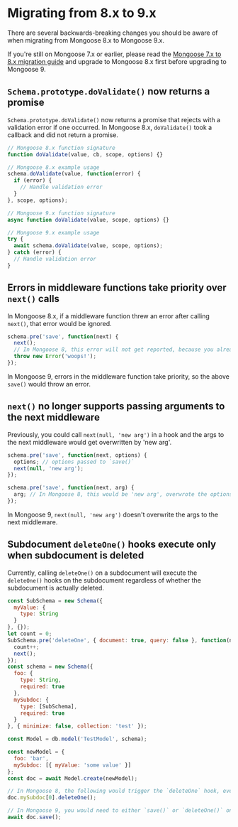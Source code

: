 # Migrating from 8.x to 9.x

<style>
  ul > li {
    padding: 4px 0px;
  }
</style>

There are several backwards-breaking changes you should be aware of when migrating from Mongoose 8.x to Mongoose 9.x.

If you're still on Mongoose 7.x or earlier, please read the [Mongoose 7.x to 8.x migration guide](migrating_to_8.html) and upgrade to Mongoose 8.x first before upgrading to Mongoose 9.

## `Schema.prototype.doValidate()` now returns a promise

`Schema.prototype.doValidate()` now returns a promise that rejects with a validation error if one occurred.
In Mongoose 8.x, `doValidate()` took a callback and did not return a promise.

```javascript
// Mongoose 8.x function signature
function doValidate(value, cb, scope, options) {}

// Mongoose 8.x example usage
schema.doValidate(value, function(error) {
  if (error) {
    // Handle validation error
  }
}, scope, options);

// Mongoose 9.x function signature
async function doValidate(value, scope, options) {}

// Mongoose 9.x example usage
try {
  await schema.doValidate(value, scope, options);
} catch (error) {
  // Handle validation error
}
```

## Errors in middleware functions take priority over `next()` calls

In Mongoose 8.x, if a middleware function threw an error after calling `next()`, that error would be ignored.

```javascript
schema.pre('save', function(next) {
  next();
  // In Mongoose 8, this error will not get reported, because you already called next()
  throw new Error('woops!');
});
```

In Mongoose 9, errors in the middleware function take priority, so the above `save()` would throw an error.

## `next()` no longer supports passing arguments to the next middleware

Previously, you could call `next(null, 'new arg')` in a hook and the args to the next middleware would get overwritten by 'new arg'.

```javascript
schema.pre('save', function(next, options) {
  options; // options passed to `save()`
  next(null, 'new arg');
});

schema.pre('save', function(next, arg) {
  arg; // In Mongoose 8, this would be 'new arg', overwrote the options passed to `save()`
});
```

In Mongoose 9, `next(null, 'new arg')` doesn't overwrite the args to the next middleware.

## Subdocument `deleteOne()` hooks execute only when subdocument is deleted

Currently, calling `deleteOne()` on a subdocument will execute the `deleteOne()` hooks on the subdocument regardless of whether the subdocument is actually deleted.

```javascript
const SubSchema = new Schema({
  myValue: {
    type: String
  }
}, {});
let count = 0;
SubSchema.pre('deleteOne', { document: true, query: false }, function(next) {
  count++;
  next();
});
const schema = new Schema({
  foo: {
    type: String,
    required: true
  },
  mySubdoc: {
    type: [SubSchema],
    required: true
  }
}, { minimize: false, collection: 'test' });

const Model = db.model('TestModel', schema);

const newModel = {
  foo: 'bar',
  mySubdoc: [{ myValue: 'some value' }]
};
const doc = await Model.create(newModel);

// In Mongoose 8, the following would trigger the `deleteOne` hook, even if `doc` is not saved or deleted.
doc.mySubdoc[0].deleteOne();

// In Mongoose 9, you would need to either `save()` or `deleteOne()` on `doc` to trigger the subdocument `deleteOne` hook.
await doc.save();
```
